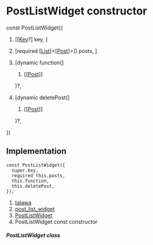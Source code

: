 
<div>

# PostListWidget constructor

</div>


const PostListWidget({

1.  [[[Key](https://api.flutter.dev/flutter/foundation/Key-class.md)?]
    key, ]
2.  [required
    [[List](https://api.flutter.dev/flutter/dart-core/List-class.html)[\<[[Post](../../models_post_post_model/Post-class.md)]\>]]
    posts, ]
3.  [dynamic
    function(]
    1.  [[[Post](../../models_post_post_model/Post-class.md)]]

    )?,
4.  [dynamic
    deletePost(]
    1.  [[[Post](../../models_post_post_model/Post-class.md)]]

    )?,

})



## Implementation

``` language-dart
const PostListWidget({
  super.key,
  required this.posts,
  this.function,
  this.deletePost,
});
```







1.  [talawa](../../index.md)
2.  [post_list_widget](../../widgets_post_list_widget/)
3.  [PostListWidget](../../widgets_post_list_widget/PostListWidget-class.md)
4.  PostListWidget const constructor

##### PostListWidget class







